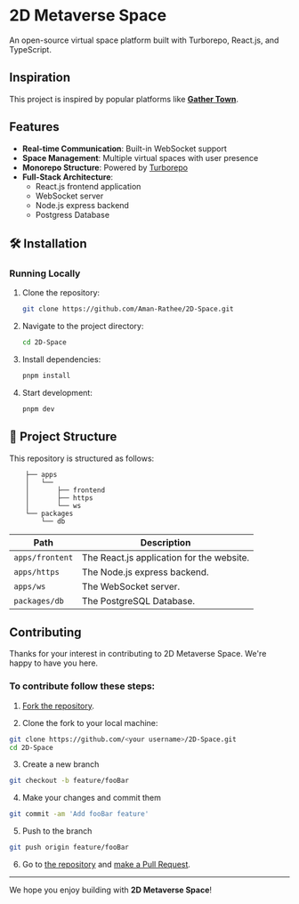 # 2D Metaverse Space

An open-source virtual space platform built with Turborepo, React.js, and TypeScript.

##  Inspiration

This project is inspired by popular platforms like **[Gather Town](https://gather.town)**.


##  Features

- **Real-time Communication**: Built-in WebSocket support
- **Space Management**: Multiple virtual spaces with user presence
- **Monorepo Structure**: Powered by [Turborepo](https://turbo.build/repo)
- **Full-Stack Architecture**:
  - React.js frontend application
  - WebSocket server
  - Node.js express backend
  - Postgress Database

## 🛠️ Installation

### Running Locally

1. Clone the repository:
    ```bash
    git clone https://github.com/Aman-Rathee/2D-Space.git
    ```

2. Navigate to the project directory:
    ```bash
    cd 2D-Space
    ```
    
3. Install dependencies:
    
    ```bash
    pnpm install
    ```

4. Start development:
    
    ```bash
    pnpm dev
    ```


## 📁 Project Structure
    
This repository is structured as follows:
    
```
    ├── apps
    │   └──
    │       ├── frontend
    │       ├── https
    │       └── ws
    └── packages
        └── db
```    


| Path                  | Description                               |
| --------------------- | ----------------------------------------  |
| `apps/frontent`       | The React.js application for the website. |
| `apps/https`          | The Node.js express backend.              |
| `apps/ws`             | The WebSocket server.                     |
| `packages/db`         | The PostgreSQL Database.                  |



## Contributing
Thanks for your interest in contributing to 2D Metaverse Space. We're happy to have you here.

### To contribute follow these steps:

1. [Fork the repository](https://docs.github.com/en/free-pro-team@latest/github/getting-started-with-github/fork-a-repo).

2. Clone the fork to your local machine:

```bash
git clone https://github.com/<your username>/2D-Space.git
cd 2D-Space
```

3. Create a new branch

```bash
git checkout -b feature/fooBar
```

4. Make your changes and commit them

```bash
git commit -am 'Add fooBar feature'
```

5. Push to the branch

```bash
git push origin feature/fooBar
```

6. Go to [the repository](https://github.com/Aman-Rathee/2D-Space/pulls) and [make a Pull Request](https://docs.github.com/en/free-pro-team@latest/github/collaborating-with-issues-and-pull-requests/creating-a-pull-request).

---
We hope you enjoy building with **2D Metaverse Space**!
